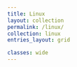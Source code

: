 ```yaml
---
title: Linux
layout: collection
permalink: /linux/
collection: linux
entries_layout: grid

classes: wide
---
```

